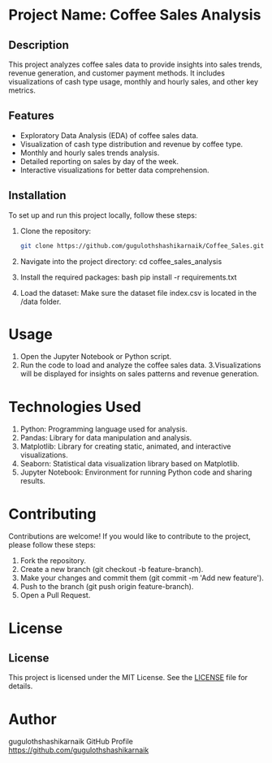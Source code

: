 # Project Name: Coffee Sales Analysis

## Description
This project analyzes coffee sales data to provide insights into sales trends, revenue generation, and customer payment methods. It includes visualizations of cash type usage, monthly and hourly sales, and other key metrics.

## Features
- Exploratory Data Analysis (EDA) of coffee sales data.
- Visualization of cash type distribution and revenue by coffee type.
- Monthly and hourly sales trends analysis.
- Detailed reporting on sales by day of the week.
- Interactive visualizations for better data comprehension.

## Installation
To set up and run this project locally, follow these steps:

1. Clone the repository:
   ```bash
   git clone https://github.com/gugulothshashikarnaik/Coffee_Sales.git
2. Navigate into the project directory:
   cd coffee_sales_analysis

3. Install the required packages:
   bash
   pip install -r requirements.txt
4. Load the dataset: Make sure the dataset file index.csv is located in the /data folder.

 # Usage
1. Open the Jupyter Notebook or Python script.
2. Run the code to load and analyze the coffee sales data.
3.Visualizations will be displayed for insights on sales patterns and revenue generation.

# Technologies Used
1. Python: Programming language used for analysis.
2. Pandas: Library for data manipulation and analysis.
3. Matplotlib: Library for creating static, animated, and  interactive visualizations.
4. Seaborn: Statistical data visualization library based  on Matplotlib.
5. Jupyter Notebook: Environment for running Python code and sharing results.

# Contributing
Contributions are welcome! If you would like to contribute to the project, please follow these steps:
1. Fork the repository.
2. Create a new branch (git checkout -b feature-branch).
3. Make your changes and commit them (git commit -m 'Add new feature').
4. Push to the branch (git push origin feature-branch).
5. Open a Pull Request.


# License
## License
This project is licensed under the MIT License. See the [LICENSE](LICENSE.txt) file for details.

# Author
gugulothshashikarnaik
GitHub Profile
https://github.com/gugulothshashikarnaik